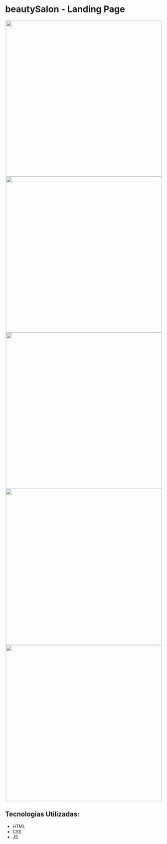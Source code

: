 # beautySalon - Landing Page
<p align="center">
<img src="https://user-images.githubusercontent.com/109487706/212498324-5ca4c2a5-3c47-4941-8024-c8d37c80e588.png" width=500>
<img src="https://user-images.githubusercontent.com/109487706/212498386-70efc2d7-a4c7-43b3-8db3-b5e00240163d.png" width=500>
<img src="https://user-images.githubusercontent.com/109487706/212498466-50c3f2c9-6532-4e6a-ab58-184c24269d3e.png" width=500>
<img src="https://user-images.githubusercontent.com/109487706/212498499-5d7fcbe4-8ac4-4faa-8844-a94ebc5b679b.png" width=500>
<img src="https://user-images.githubusercontent.com/109487706/212498540-822f585f-d532-4891-a4e5-0724358394a9.png" width=500>
</p>

## Tecnologias Utilizadas:
- HTML
- CSS
- JS
